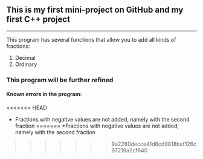 ## This is my first mini-project on GitHub and my first C++ project
------
This program has several functions that allow you to add all kinds of fractions:
1. Decimal
2. Ordinary

### This program will be further refined

#### Known errors in the program:
<<<<<<< HEAD
* Fractions with negative values are not added, namely with the second fraction
=======
*Fractions with negative values are not added, namely with the second fraction
>>>>>>> 9a2260decce41d6cd9818bef126c97219a2cf640
